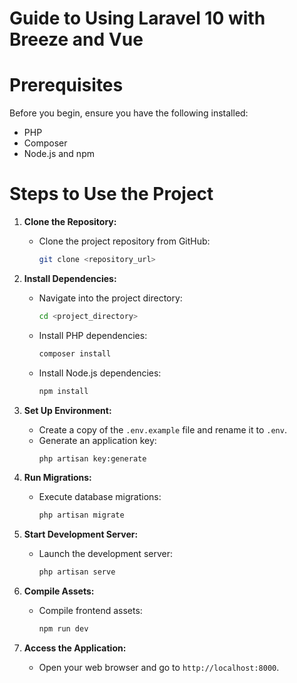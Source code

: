 # Guide to Using Laravel 10 with Breeze and Vue

# Prerequisites

Before you begin, ensure you have the following installed:

- PHP
- Composer
- Node.js and npm

# Steps to Use the Project

1. **Clone the Repository:**
   - Clone the project repository from GitHub:
     ```bash
     git clone <repository_url>
     ```
2. **Install Dependencies:**

   - Navigate into the project directory:
     ```bash
     cd <project_directory>
     ```
   - Install PHP dependencies:
     ```bash
     composer install
     ```
   - Install Node.js dependencies:
     ```bash
     npm install
     ```

3. **Set Up Environment:**

   - Create a copy of the `.env.example` file and rename it to `.env`.
   - Generate an application key:
     ```bash
     php artisan key:generate
     ```

4. **Run Migrations:**

   - Execute database migrations:
     ```bash
     php artisan migrate
     ```

5. **Start Development Server:**

   - Launch the development server:
     ```bash
     php artisan serve
     ```

6. **Compile Assets:**

   - Compile frontend assets:
     ```bash
     npm run dev
     ```

7. **Access the Application:**
   - Open your web browser and go to `http://localhost:8000`.
